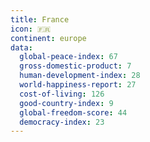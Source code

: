 ```yaml
---
title: France
icon: 🇫🇷
continent: europe
data:
  global-peace-index: 67
  gross-domestic-product: 7
  human-development-index: 28
  world-happiness-report: 27
  cost-of-living: 126
  good-country-index: 9
  global-freedom-score: 44
  democracy-index: 23
---
```

